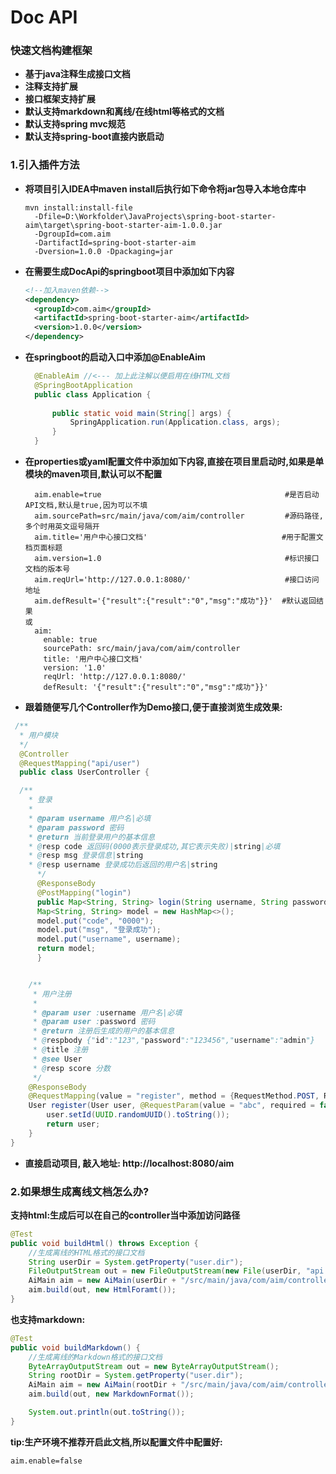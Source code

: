 # Doc API

### 快速文档构建框架

- **基于java注释生成接口文档**
- **注释支持扩展**
- **接口框架支持扩展**
- **默认支持markdown和离线/在线html等格式的文档**
- **默认支持spring mvc规范**
- **默认支持spring-boot直接内嵌启动**


### 1.引入插件方法

- **将项目引入IDEA中maven install后执行如下命令将jar包导入本地仓库中**
  ```
  mvn install:install-file 
    -Dfile=D:\Workfolder\JavaProjects\spring-boot-starter-aim\target\spring-boot-starter-aim-1.0.0.jar 
    -DgroupId=com.aim
    -DartifactId=spring-boot-starter-aim
    -Dversion=1.0.0 -Dpackaging=jar
  ```
- **在需要生成DocApi的springboot项目中添加如下内容**
  ```xml
  <!--加入maven依赖-->
  <dependency>
    <groupId>com.aim</groupId>
    <artifactId>spring-boot-starter-aim</artifactId>
    <version>1.0.0</version>
  </dependency>
  ```
- **在springboot的启动入口中添加@EnableAim**
  ```java
    @EnableAim //<--- 加上此注解以便启用在线HTML文档
    @SpringBootApplication
    public class Application {
    
        public static void main(String[] args) {
            SpringApplication.run(Application.class, args);
        }
    }
  ```
- **在properties或yaml配置文件中添加如下内容,直接在项目里启动时,如果是单模块的maven项目,默认可以不配置**
  ```
    aim.enable=true                                         #是否启动API文档,默认是true,因为可以不填
    aim.sourcePath=src/main/java/com/aim/controller         #源码路径,多个时用英文逗号隔开
    aim.title='用户中心接口文档'                              #用于配置文档页面标题
    aim.version=1.0                                         #标识接口文档的版本号
    aim.reqUrl='http://127.0.0.1:8080/'                     #接口访问地址
    aim.defResult='{"result":{"result":"0","msg":"成功"}}'  #默认返回结果
  或
    aim:
      enable: true
      sourcePath: src/main/java/com/aim/controller
      title: '用户中心接口文档'
      version: '1.0'
      reqUrl: 'http://127.0.0.1:8080/'
      defResult: '{"result":{"result":"0","msg":"成功"}}'
  ```
- **跟着随便写几个Controller作为Demo接口,便于直接浏览生成效果:**
```java
 /**
  * 用户模块
  */
  @Controller
  @RequestMapping("api/user")
  public class UserController {

  /**
    * 登录
    *
    * @param username 用户名|必填
    * @param password 密码
    * @return 当前登录用户的基本信息
    * @resp code 返回码(0000表示登录成功,其它表示失败)|string|必填
    * @resp msg 登录信息|string
    * @resp username 登录成功后返回的用户名|string
      */
      @ResponseBody
      @PostMapping("login")
      public Map<String, String> login(String username, String password) {
      Map<String, String> model = new HashMap<>();
      model.put("code", "0000");
      model.put("msg", "登录成功");
      model.put("username", username);
      return model;
      }


    /**
     * 用户注册
     *
     * @param user :username 用户名|必填
     * @param user :password 密码
     * @return 注册后生成的用户的基本信息
     * @respbody {"id":"123","password":"123456","username":"admin"}
     * @title 注册
     * @see User
     * @resp score 分数
     */
    @ResponseBody
    @RequestMapping(value = "register", method = {RequestMethod.POST, RequestMethod.PUT})
    User register(User user, @RequestParam(value = "abc", required = false)List<MultipartFile> list) {
        user.setId(UUID.randomUUID().toString());
        return user;
    }
}
```
- **直接启动项目, 敲入地址: http://localhost:8080/aim**

### 2.如果想生成离线文档怎么办?
**支持html:生成后可以在自己的controller当中添加访问路径**
```java
@Test
public void buildHtml() throws Exception {
    //生成离线的HTML格式的接口文档
    String userDir = System.getProperty("user.dir");
    FileOutputStream out = new FileOutputStream(new File(userDir, "api.html"));
    AiMain aim = new AiMain(userDir + "/src/main/java/com/aim/controller", new SpringWebFramework());
    aim.build(out, new HtmlForamt());
}
```

**也支持markdown:**
```java
@Test
public void buildMarkdown() {
    //生成离线的Markdown格式的接口文档
    ByteArrayOutputStream out = new ByteArrayOutputStream();
    String rootDir = System.getProperty("user.dir");
    AiMain aim = new AiMain(rootDir + "/src/main/java/com/aim/controller", new SpringWebFramework());
    aim.build(out, new MarkdownFormat());

    System.out.println(out.toString());
}
```

**tip:生产环境不推荐开启此文档,所以配置文件中配置好:**
```txt
aim.enable=false
```